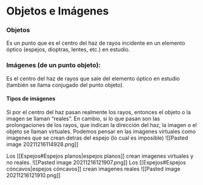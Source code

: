 # Objetos e Imágenes

### Objetos
Es un punto que es el centro del haz de rayos incidente en un elemento óptico (espejos, dioptras, lentes, etc.) en estudio.

### Imágenes (de un punto objeto): 
Es el centro del haz de rayos que sale del elemento óptico en estudio (también se llama conjugado del punto objeto).

#### Tipos de imágenes
Si por el centro del haz pasan realmente los rayos, entonces el objeto o la imagen se llaman “reales”. En cambio, si lo que pasan son las prolongaciones de los rayos, que indican la dirección del haz, la imagen o el objeto se llaman virtuales. Podemos pensar en las imagenes virtuales como imagenes que se crean detras del espejo (lo cual es imposible)
![[Pasted image 20211216114928.png]]

Los [[Espejos#Espejos planos|espejos planos]] crean imagenes virtuales y no reales.
![[Pasted image 20211216121907.png]]
Los [[Espejos#Espejos cóncavos|espejos cóncavos]] crean imagenes reales
![[Pasted image 20211216121910.png]]